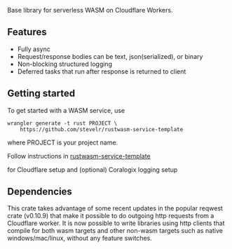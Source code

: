 Base library for serverless WASM on Cloudflare Workers.

## Features

- Fully async
- Request/response bodies can be text, json(serialized), or binary
- Non-blocking structured logging
- Deferred tasks that run after response is returned to client

## Getting started

To get started with a WASM service, use 

    wrangler generate -t rust PROJECT \
	    https://github.com/stevelr/rustwasm-service-template

where PROJECT is your project name.

Follow instructions in 
[rustwasm-service-template](https://github.com/stevelr/rustwasm-service-template/blob/master/README.md)

for Cloudflare setup and (optional) Coralogix logging setup

## Dependencies

This crate takes advantage of some recent updates in 
the popular reqwest crate (v0.10.9)
that make it possible to do outgoing http requests 
from a Cloudflare worker. It is now possible
to write libraries using http clients that compile 
for both wasm targets and other non-wasm targets such as 
native windows/mac/linux, without any feature switches.

